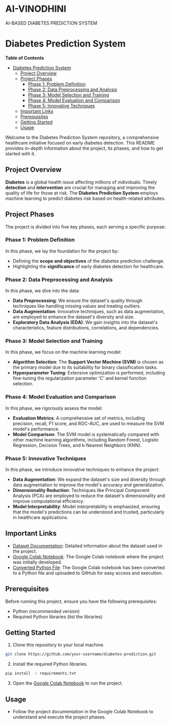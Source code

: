 # AI-VINODHINI
AI-BASED DIABETES PREDICTION SYSTEM

# Diabetes Prediction System

**Table of Contents**
- [Diabetes Prediction System](#diabetes-prediction-system)
  - [Project Overview](#project-overview)
  - [Project Phases](#project-phases)
    - [Phase 1: Problem Definition](#phase-1-problem-definition)
    - [Phase 2: Data Preprocessing and Analysis](#phase-2-data-preprocessing-and-analysis)
    - [Phase 3: Model Selection and Training](#phase-3-model-selection-and-training)
    - [Phase 4: Model Evaluation and Comparison](#phase-4-model-evaluation-and-comparison)
    - [Phase 5: Innovative Techniques](#phase-5-innovative-techniques)
  - [Important Links](#important-links)
  - [Prerequisites](#prerequisites)
  - [Getting Started](#getting-started)
  - [Usage](#usage)
    

Welcome to the Diabetes Prediction System repository, a comprehensive healthcare initiative focused on early diabetes detection. This README provides in-depth information about the project, its phases, and how to get started with it.

## Project Overview

**Diabetes** is a global health issue affecting millions of individuals. Timely **detection** and **intervention** are crucial for managing and improving the quality of life for those at risk. The **Diabetes Prediction System** employs machine learning to predict diabetes risk based on health-related attributes.

## Project Phases

The project is divided into five key phases, each serving a specific purpose:

### Phase 1: Problem Definition

In this phase, we lay the foundation for the project by:

- Defining the **scope and objectives** of the diabetes prediction challenge.
- Highlighting the **significance** of early diabetes detection for healthcare.

### Phase 2: Data Preprocessing and Analysis

In this phase, we dive into the data:

- **Data Preprocessing**: We ensure the dataset's quality through techniques like handling missing values and treating outliers.
- **Data Augmentation**: Innovative techniques, such as data augmentation, are employed to enhance the dataset's diversity and size.
- **Exploratory Data Analysis (EDA)**: We gain insights into the dataset's characteristics, feature distributions, correlations, and dependencies.

### Phase 3: Model Selection and Training

In this phase, we focus on the machine learning model:

- **Algorithm Selection**: The **Support Vector Machine (SVM)** is chosen as the primary model due to its suitability for binary classification tasks.
- **Hyperparameter Tuning**: Extensive optimization is performed, including fine-tuning the regularization parameter 'C' and kernel function selection.

### Phase 4: Model Evaluation and Comparison

In this phase, we rigorously assess the model:

- **Evaluation Metrics**: A comprehensive set of metrics, including precision, recall, F1 score, and ROC-AUC, are used to measure the SVM model's performance.
- **Model Comparison**: The SVM model is systematically compared with other machine learning algorithms, including Random Forest, Logistic Regression, Decision Trees, and k-Nearest Neighbors (KNN).

### Phase 5: Innovative Techniques

In this phase, we introduce innovative techniques to enhance the project:

- **Data Augmentation**: We expand the dataset's size and diversity through data augmentation to improve the model's accuracy and generalization.
- **Dimensionality Reduction**: Techniques like Principal Component Analysis (PCA) are employed to reduce the dataset's dimensionality and improve computational efficiency.
- **Model Interpretability**: Model interpretability is emphasized, ensuring that the model's predictions can be understood and trusted, particularly in healthcare applications.

## Important Links

- [Dataset Documentation](https://drive.google.com/file/d/1v64-ffR5TWN8HiTB2x8p2mhGyjWcp-LE/view?usp=drive_link): Detailed information about the dataset used in the project.
- [Google Colab Notebook](https://colab.research.google.com/github/Vino-dhini/AI-VINODHINI/blob/main/Diabetes_Data_Analysis.ipynb): The Google Colab notebook where the project was initially developed.
- [Converted Python File](https://drive.google.com/file/d/1fGEwtR6H2lFxZ1ZH-RXCEdrhFhTizXvJ/view?usp=sharing): The Google Colab notebook has been converted to a Python file and uploaded to GitHub for easy access and execution.

## Prerequisites

Before running this project, ensure you have the following prerequisites:

- Python (recommended version)
- Required Python libraries (list the libraries)

## Getting Started

1. Clone this repository to your local machine.

```bash
git clone https://github.com/your-username/diabetes-prediction.git
```

2. Install the required Python libraries.

```bash
pip install -r requirements.txt
```

3. Open the [Google Colab Notebook](link-to-your-Google-Colab-notebook.ipynb) to run the project.

## Usage

- Follow the project documentation in the Google Colab Notebook to understand and execute the project phases.
















